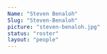 ```yaml
---
Name: "Steven Benaloh"
Slug: "Steven-Benaloh"
picture: "steven-benaloh.jpg"
status: "roster"
layout: "people"
---
```


